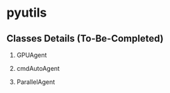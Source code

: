 # pyutils

## Classes Details (To-Be-Completed)

1. GPUAgent  

2. cmdAutoAgent  

3. ParallelAgent  